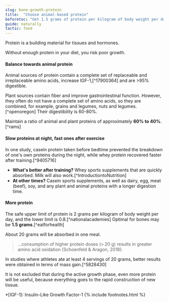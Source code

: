 ```yaml
---
slug: bone-growth-protein
title:  "Choose animal-based protein"
beforetoc: "Get 1.5 grams of protein per kilogram of body weight per day, mainly from animal products." 
guide: naturally 
tactic: food
---
```

Protein is a building material for tissues and hormones.

Without enough protein in your diet, you risk poor growth.

#### Balance towards animal protein

Animal sources of protein contain a complete set of replaceable and irreplaceable amino acids, increase IGF-1,[^17900364] and are >95% digestible.

Plant sources contain fiber and improve gastrointestinal function. However, they often do not have a complete set of amino acids, so they are combined, for example, grains and legumes, nuts and legumes.[^openoregon] Their digestibility is 60-80%.

Maintain a ratio of animal and plant proteins of approximately **60% to 40%**.[^rams]

#### Slow proteins at night, fast ones after exercise

In one study, casein protein taken before bedtime prevented the breakdown of one's own proteins during the night, while whey protein recovered faster after training.[^9405716]

- **What's better after training?** Whey sports supplements that are quickly absorbed. Milk will also work.[^IntroductiontoNutrition]
- **At other times?** Casein sports supplements, as well as dairy, egg, meat (beef), soy, and any plant and animal proteins with a longer digestion time.

#### More protein

The safe upper limit of protein is 2 grams per kilogram of body weight per day, and the lower limit is 0.8.[^nationalacademies] Optimal for bones may be **1.5 grams**.[^eatforhealth]

About 20 grams will be absorbed in one meal.
>...consumption of higher protein doses (> 20 g) results in greater amino acid oxidation (Schoenfeld & Aragon, 2018).

In studies where athletes ate at least 4 servings of 20 grams, better results were obtained in terms of mass gain.[^5828430]

It is not excluded that during the active growth phase, even more protein will be useful, because everything goes to the rapid construction of new tissue.

*[IGF-1]: Insulin-Like Growth Factor-1
{% include footnotes.html %}